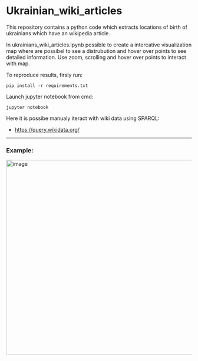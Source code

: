# Ukrainian_wiki_articles
This repository contains a python code which extracts locations of birth of ukrainians which have an wikipedia article.

In ukrainians_wiki_articles.ipynb possible to create a intercative visualization map where are possibel to see a distrubution and hover over points to see detailed information.
Use zoom, scrolling and hover over points to interact with map.

To reproduce results, firsly run:
```
pip install -r requirements.txt
```

Launch jupyter notebook from cmd:
```
jupyter notebook
```

Here it is possibe manualy iteract with wiki data using SPARQL:
* https://query.wikidata.org/

<hr>

### Example:
<img width="530" alt="image" src="https://github.com/user-attachments/assets/c1c63ccf-46c4-482f-8cdf-ac08716b23f3" />



